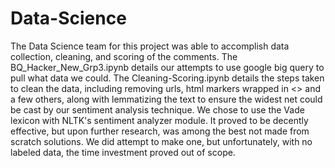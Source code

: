 # Data-Science

The Data Science team for this project was able to accomplish data collection, cleaning, and scoring of the comments. The BQ_Hacker_New_Grp3.ipynb details our attempts to use google big query to pull what data we could. The Cleaning-Scoring.ipynb details the steps taken to clean the data, including removing urls, html markers wrapped in <> and a few others, along with lemmatizing the text to ensure the widest net could be cast by our sentiment analysis technique. 
We chose to use the Vade lexicon with NLTK's sentiment analyzer module. It proved to be decently effective, but upon further research, was among the best not made from scratch solutions. We did attempt to make one, but unfortunately, with no labeled data, the time investment proved out of scope.
